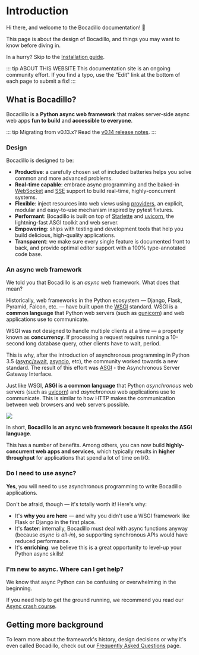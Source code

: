 # Introduction

Hi there, and welcome to the Bocadillo documentation! 👋

This page is about the design of Bocadillo, and things you may want to know before diving in.

In a hurry? Skip to the [Installation guide](installation.md).

::: tip ABOUT THIS WEBSITE
This documentation site is an ongoing community effort. If you find a typo, use the "Edit" link at the bottom of each page to submit a fix!
:::

## What is Bocadillo?

Bocadillo is a **Python async web framework** that makes server-side async web apps **fun to build** and **accessible to everyone**.

::: tip
Migrating from v0.13.x? Read the [v0.14 release notes](/blog/release-0.14.html).
:::

### Design

Bocadillo is designed to be:

- **Productive**: a carefully chosen set of included batteries helps you solve common and more advanced problems.
- **Real-time capable**: embrace async programming and the baked-in [WebSocket] and [SSE] support to build real-time, highly-concurrent systems.
- **Flexible**: inject resources into web views using [providers], an explicit, modular and easy-to-use mechanism inspired by pytest fixtures.
- **Performant**: Bocadillo is built on top of [Starlette] and [uvicorn], the lightning-fast ASGI toolkit and web server.
- **Empowering**: ships with testing and development tools that help you build delicious, high-quality applications.
- **Transparent**: we make sure every single feature is documented front to back, and provide optimal editor support with a 100% type-annotated code base.

[websocket]: /guides/websockets/
[sse]: /guides/http/sse.md
[providers]: /guides/injection/
[starlette]: https://www.starlette.io
[testing]: /guides/architecture/testing.md

### An async web framework

We told you that Bocadillo is an _async_ web framework. What does that mean?

Historically, web frameworks in the Python ecosystem — Django, Flask, Pyramid, Falcon, etc. — have built upon the [WSGI] standard. WSGI is a **common language** that Python web servers (such as [gunicorn]) and web applications use to communicate.

[wsgi]: https://www.python.org/dev/peps/pep-3333/
[gunicorn]: https://gunicorn.org

WSGI was not designed to handle multiple clients at a time — a property known as **concurrency**. If processing a request requires running a 10-second long database query, other clients have to wait, period.

This is why, after the introduction of asynchronous programming in Python 3.5 ([async/await], [asyncio], etc), the community worked towards a new standard. The result of this effort was [ASGI] - the Asynchronous Server Gateway Interface.

[async/await]: https://www.python.org/dev/peps/pep-0492/
[asyncio]: https://docs.python.org/3/library/asyncio.html
[asgi]: https://asgi.readthedocs.io

Just like WSGI, **ASGI is a common language** that Python _asynchronous_ web servers (such as [uvicorn]) and _asynchronous_ web applications use to communicate. This is similar to how HTTP makes the communication between web browsers and web servers possible.

[uvicorn]: https://www.uvicorn.org

![](/asgi.png)

In short, **Bocadillo is an async web framework because it speaks the ASGI language**.

This has a number of benefits. Among others, you can now build **highly-concurrent web apps and services**, which typically results in **higher throughput** for applications that spend a lot of time on I/O.

### Do I need to use async?

**Yes**, you will need to use asynchronous programming to write Bocadillo applications.

Don't be afraid, though — it's totally worth it! Here's why:

- It's **why you are here** — and why you didn't use a WSGI framework like Flask or Django in the first place.
- It's **faster**: internally, Bocadillo must deal with async functions anyway (because _async is all-in_), so supporting synchronous APIs would have reduced performance.
- It's **enriching**: we believe this is a great opportunity to level-up your Python async skills!

### I'm new to async. Where can I get help?

We know that async Python can be confusing or overwhelming in the beginning.

If you need help to get the ground running, we recommend you read our [Async crash course](/guides/async.md).

## Getting more background

To learn more about the framework's history, design decisions or why it's even called Bocadillo, check out our [Frequently Asked Questions][faq] page.

[faq]: /faq.md

